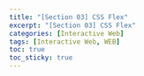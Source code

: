 ```yaml
---
title: "[Section 03] CSS Flex"
excerpt: "[Section 03] CSS Flex"
categories: [Interactive Web]
tags: [Interactive Web, WEB]
toc: true
toc_sticky: true
---
```

